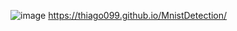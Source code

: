 ![image](https://github.com/user-attachments/assets/ce20bf25-60cc-4153-9f6e-1d6e9ebb78db)
https://thiago099.github.io/MnistDetection/
